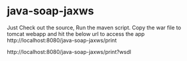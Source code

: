 # java-soap-jaxws
Just Check out the source, Run the maven script.
Copy the war file to tomcat webapp and hit the below url to access the app
http://localhost:8080/java-soap-jaxws/print

http://localhost:8080/java-soap-jaxws/print?wsdl
